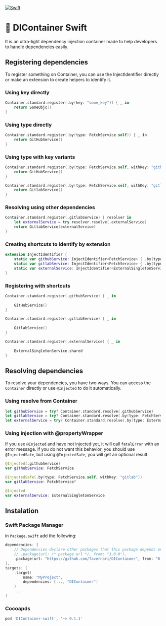 [![Swift](https://github.com/Tavernari/DIContainer/actions/workflows/swift.yml/badge.svg?branch=main)](https://github.com/Tavernari/DIContainer/actions/workflows/swift.yml)

# 🏺 DIContainer Swift

It is an ultra-light dependency injection container made to help developers to handle dependencies easily.

## Registering dependencies

To register something on Container, you can use the InjectIdentifier directly or make an extension to create helpers to identify it.

### Using key directly

```Swift
Container.standard.register(.by(key: "some_key")) { _ in
    return SomeObjc()
}
```

### Using type directly

```Swift
Container.standard.register(.by(type: FetchService.self)) { _ in
    return GitHubService()
}
``` 

### Using type with key variants

```Swift
Container.standard.register(.by(type: FetchService.self, withKey: "github")) { _ in
    return GitHubService()
}

Container.standard.register(.by(type: FetchService.self, withKey: "gitlab")) { _ in
    return GitlabService()
}
```

### Resolving using other dependencies

```Swift
Container.standard.register(.gitlabService) { resolver in
    let externalService = try resolver.resolve(.externalService)
    return GitlabService(externalService)
}
```

### Creating shortcuts to identify by extension

```Swift
extension InjectIdentifier {
    static var githubService: InjectIdentifier<FetchService> { .by(type: FetchService.self, withKey: "github") }
    static var gitlabService: InjectIdentifier<FetchService> { .by(type: FetchService.self, withKey: "gitlab") }
    static var externalService: InjectIdentifier<ExternalSingletonService> { .by(type: ExternalSingletonService.self) }
}
```

### Registering with shortcuts

```Swift
Container.standard.register(.githubService) { _ in
    
    GitHubService()
}

Container.standard.register(.gitlabService) { _ in
    
    GitlabService()
}

Container.standard.register(.externalService) { _ in
    
    ExternalSingletonService.shared
}
```

## Resolving dependencies

To resolve your dependencies, you have two ways. You can access the `Container` directly or use `@Injected` to do it automatically.

### Using resolve from Container

```Swift
let githubService = try? Container.standard.resolve(.githubService)
let gitlabService = try? Container.standard.resolve(.by(type: FetchService.self, withKey: "gitlab"))
let externalService = try? Container.standard.resolve(.by(type: ExternalSingletonService.self))
```

### Using injection with @propertyWrapper

If you use `@Injected` and have not injected yet, it will call `fatalError` with an error message. If you do not want this behavior, you should use `@InjectedSafe`, but using `@InjectedSafe`, you will get an optional result.

```Swift
@Injected(.githubService)
var githubService: FetchService

@InjectedSafe(.by(type: FetchService.self, withKey: "gitlab"))
var gitlabService: FetchService?

@Injected
var externalService: ExternalSingletonService
```

## Instalation

### Swift Package Manager

in `Package.swift` add the following:

```swift
dependencies: [
    // Dependencies declare other packages that this package depends on.
    // .package(url: /* package url */, from: "1.0.0"),
    .package(url: "https://github.com/Tavernari/DIContainer", from: "0.1.0")
],
targets: [
    .target(
        name: "MyProject",
        dependencies: [..., "DIContainer"]
    )
    ...
]
```

### Cocoapds

```ruby
pod 'DIContainer-swift', '~> 0.1.1'
```
